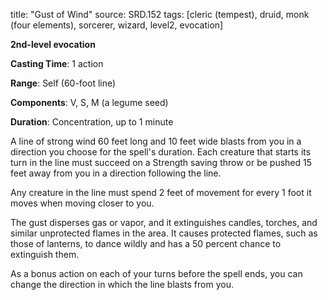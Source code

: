 title: "Gust of Wind"
source: SRD.152
tags: [cleric (tempest), druid, monk (four elements), sorcerer, wizard, level2, evocation]

**2nd-level evocation**

**Casting Time**: 1 action

**Range**: Self (60-foot line)

**Components**: V, S, M (a legume seed)

**Duration**: Concentration, up to 1 minute

A line of strong wind 60 feet long and 10 feet wide blasts from you in a direction you choose for the spell's duration. Each creature that starts its turn in the line must succeed on a Strength saving throw or be pushed 15 feet away from you in a direction following the line.

Any creature in the line must spend 2 feet of movement for every 1 foot it moves when moving closer to you.

The gust disperses gas or vapor, and it extinguishes candles, torches, and similar unprotected flames in the area. It causes protected flames, such as those of lanterns, to dance wildly and has a 50 percent chance to extinguish them.

As a bonus action on each of your turns before the spell ends, you can change the direction in which the line blasts from you.
